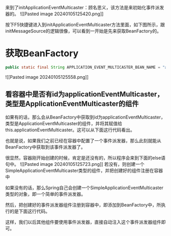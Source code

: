 来到了initApplicationEventMulticaster：顾名思义，该方法是来初始化事件派发器的。
![[Pasted image 20240105125420.png]]


按下F5快捷键进入到initApplicationEventMulticaster方法里面，如下图所示，跟initMessageSource的逻辑很像，可以看到一开始是先来获取BeanFactory的。
# 获取BeanFactory
```java
public static final String APPLICATION_EVENT_MULTICASTER_BEAN_NAME = "applicationEventMulticaster";
```
![[Pasted image 20240105125558.png]]

## 看容器中是否有id为applicationEventMulticaster，类型是ApplicationEventMulticaster的组件

如果有的话，那么会从BeanFactory中获取到id为applicationEventMulticaster，类型是ApplicationEventMulticaster的组件，并将其赋值给this.applicationEventMulticaster。这可以从下面这行代码看出。

也就是说，如果我们之前已经在容器中配置了一个事件派发器，那么此刻就能从BeanFactory中获取到该事件派发器了。

很显然，容器刚开始创建的时候，肯定是还没有的，所以程序会来到下面的else语句中。
![[Pasted image 20240105125723.png]]
若没有，则创建一个SimpleApplicationEventMulticaster类型的组件，并把创建好的组件注册在容器中

如果没有的话，那么Spring自己会创建一个SimpleApplicationEventMulticaster类型的对象，即一个简单的事件派发器。

然后，把创建好的事件派发器组件注册到容器中，即添加到BeanFactory中，所执行的是下面这行代码。

这样，我们以后其他组件要使用事件派发器，直接自动注入这个事件派发器组件即可。
